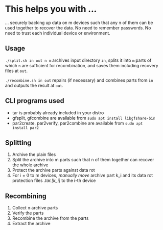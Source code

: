 # This helps you with ...

... securely backing up data on m devices such that any n of them can be used together to recover the data. No need to remember passwords. No need to trust each individual device or environment.

## Usage

`./split.sh in out n m` archives input directory `in`, splits it into `m` parts of which `n` are sufficient for recombination, and saves them including recovery files at `out`.

`./recombine.sh in out` repairs (if necessary) and combines parts from `in` and outputs the result at `out`.

## CLI programs used

- tar is probably already included in your distro
- gfsplit, gfcombine are available from `sudo apt install libgfshare-bin`
- par2create, par2verify, par2combine are available from `sudo apt install par2`

## Splitting

1. Archive the plain files
2. Split the archive into m parts such that n of them together can recover the whole archive
3. Protect the archive parts against data rot
4. For i = 0 to m devices, _manually move_ archive part k_i and its data rot protection files *.tar.[k_i]* to the i-th device

## Recombining

1. Collect n archive parts
2. Verify the parts
3. Recombine the archive from the parts
4. Extract the archive
